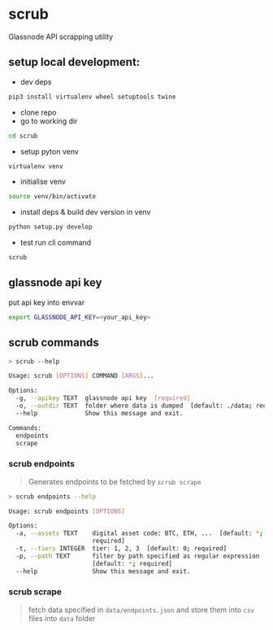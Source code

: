 # scrub
Glassnode API scrapping utility

## setup local development:
- dev deps 
```bash
pip3 install virtualenv wheel setuptools twine
```
- clone repo
- go to working dir 
```bash
cd scrub
```
- setup pyton venv 
```bash
virtualenv venv
```
- initialise venv 
```bash
source venv/bin/activate
```
- install deps & build dev version in venv 
```bash
python setup.py develop
```
- test run cli command 
```bash
scrub
```

## glassnode api key
put api key into envvar
```bash
export GLASSNODE_API_KEY=<your_api_key>
```

## scrub commands
```bash
> scrub --help

Usage: scrub [OPTIONS] COMMAND [ARGS]...

Options:
  -g, --apikey TEXT  glassnode api key  [required]
  -o, --outdir TEXT  folder where data is dumped  [default: ./data; required]
  --help             Show this message and exit.

Commands:
  endpoints
  scrape
```
### scrub endpoints
> Generates endpoints to be fetched by `scrub scrape`
```bash
> scrub endpoints --help

Usage: scrub endpoints [OPTIONS]

Options:
  -a, --assets TEXT    digital asset code: BTC, ETH, ...  [default: *;
                       required]
  -t, --tiers INTEGER  tier: 1, 2, 3  [default: 0; required]
  -p, --path TEXT      filter by path specified as regular expression
                       [default: *; required]
  --help               Show this message and exit.
```

### scrub scrape
> fetch data specified in `data/endpoints.json` and store them into `csv` files into `data` folder
